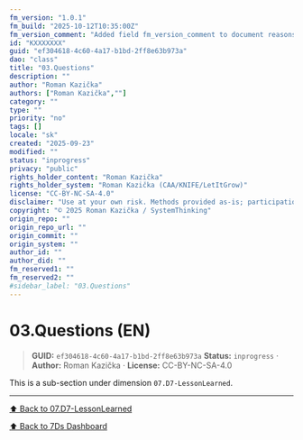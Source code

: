 ```yaml
---
fm_version: "1.0.1"
fm_build: "2025-10-12T10:35:00Z"
fm_version_comment: "Added field fm_version_comment to document reasons for FM updates"
id: "KXXXXXXX"
guid: "ef304618-4c60-4a17-b1bd-2ff8e63b973a"
dao: "class"
title: "03.Questions"
description: ""
author: "Roman Kazička"
authors: ["Roman Kazička",""]
category: ""
type: ""
priority: "no"
tags: []
locale: "sk"
created: "2025-09-23"
modified: ""
status: "inprogress"
privacy: "public"
rights_holder_content: "Roman Kazička"
rights_holder_system: "Roman Kazička (CAA/KNIFE/LetItGrow)"
license: "CC-BY-NC-SA-4.0"
disclaimer: "Use at your own risk. Methods provided as-is; participation is voluntary and context-aware."
copyright: "© 2025 Roman Kazička / SystemThinking"
origin_repo: ""
origin_repo_url: ""
origin_commit: ""
origin_system: ""
author_id: ""
author_did: ""
fm_reserved1: ""
fm_reserved2: ""
#sidebar_label: "03.Questions"
---
```

# 03.Questions (EN)

<!-- fm-visible: start -->
> **GUID:** `ef304618-4c60-4a17-b1bd-2ff8e63b973a`
> **Status:** `inprogress` · **Author:** Roman Kazička · **License:** CC-BY-NC-SA-4.0
<!-- fm-visible: end -->

This is a sub-section under dimension `07.D7-LessonLearned`.

---
[⬆ Back to 07.D7-LessonLearned](../index.md)

[⬆ Back to 7Ds Dashboard](../../index.md)
